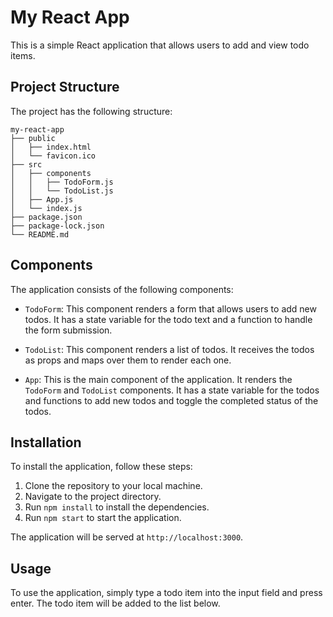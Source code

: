 # My React App

This is a simple React application that allows users to add and view todo items.

## Project Structure

The project has the following structure:

```
my-react-app
├── public
│   ├── index.html
│   └── favicon.ico
├── src
│   ├── components
│   │   ├── TodoForm.js
│   │   └── TodoList.js
│   ├── App.js
│   └── index.js
├── package.json
├── package-lock.json
└── README.md
```

## Components

The application consists of the following components:

- `TodoForm`: This component renders a form that allows users to add new todos. It has a state variable for the todo text and a function to handle the form submission.

- `TodoList`: This component renders a list of todos. It receives the todos as props and maps over them to render each one.

- `App`: This is the main component of the application. It renders the `TodoForm` and `TodoList` components. It has a state variable for the todos and functions to add new todos and toggle the completed status of the todos.

## Installation

To install the application, follow these steps:

1. Clone the repository to your local machine.
2. Navigate to the project directory.
3. Run `npm install` to install the dependencies.
4. Run `npm start` to start the application.

The application will be served at `http://localhost:3000`.

## Usage

To use the application, simply type a todo item into the input field and press enter. The todo item will be added to the list below.
